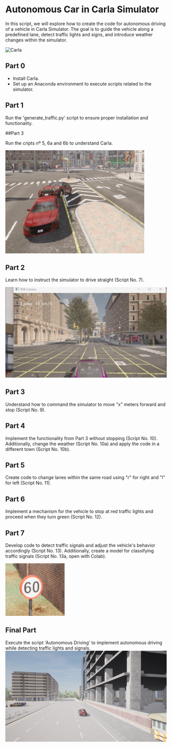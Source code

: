 # Autonomous Car in Carla Simulator

In this script, we will explore how to create the code for autonomous driving of a vehicle in Carla Simulator. The goal is to guide the vehicle along a predefined lane, detect traffic lights and signs, and introduce weather changes within the simulator.

![Carla](Images/carla.png)

## Part 0

- Install Carla.
- Set up an Anaconda environment to execute scripts related to the simulator.

## Part 1

Run the 'generate_traffic.py' script to ensure proper installation and functionality.

##Part 3

Run the cripts nº 5, 6a and 6b to understand Carla.

![Script 6b](Images/foto6b.png)

## Part 2

Learn how to instruct the simulator to drive straight (Script No. 7).

![Script 7](Images/foto7.png)

## Part 3

Understand how to command the simulator to move "x" meters forward and stop (Script No. 9).

## Part 4

Implement the functionality from Part 3 without stopping (Script No. 10). Additionally, change the weather (Script No. 10a) and apply the code in a different town (Script No. 10b).

## Part 5

Create code to change lanes within the same road using "r" for right and "l" for left (Script No. 11).

## Part 6

Implement a mechanism for the vehicle to stop at red traffic lights and proceed when they turn green (Script No. 12).

## Part 7

Develop code to detect traffic signals and adjust the vehicle's behavior accordingly (Script No. 13). Additionally, create a model for classifying traffic signals (Script No. 13a, open with Colab).

![Script 13a](Images/60b.png)

## Final Part

Execute the script 'Autonomous Driving' to implement autonomous driving while detecting traffic lights and signals.
![Script 5](Images/foto5_2.png)
